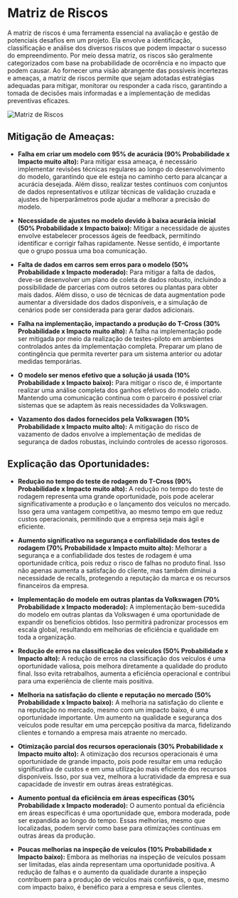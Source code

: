 # Matriz de Riscos

A matriz de riscos é uma ferramenta essencial na avaliação e gestão de potenciais desafios em um projeto. Ela envolve a identificação, classificação e análise dos diversos riscos que podem impactar o sucesso do empreendimento. Por meio dessa matriz, os riscos são geralmente categorizados com base na probabilidade de ocorrência e no impacto que podem causar. Ao fornecer uma visão abrangente das possíveis incertezas e ameaças, a matriz de riscos permite que sejam adotadas estratégias adequadas para mitigar, monitorar ou responder a cada risco, garantindo a tomada de decisões mais informadas e a implementação de medidas preventivas eficazes.

![Matriz de Riscos](matriz-de-risco.png)

## Mitigação de Ameaças:

- **Falha em criar um modelo com 95% de acurácia (90% Probabilidade x Impacto muito alto):** 
    Para mitigar essa ameaça, é necessário implementar revisões técnicas regulares ao longo do desenvolvimento do modelo, garantindo que ele esteja no caminho certo para alcançar a acurácia desejada. Além disso, realizar testes contínuos com conjuntos de dados representativos e utilizar técnicas de validação cruzada e ajustes de hiperparâmetros pode ajudar a melhorar a precisão do modelo.
  
- **Necessidade de ajustes no modelo devido à baixa acurácia inicial (50% Probabilidade x Impacto baixo):** 
    Mitigar a necessidade de ajustes envolve estabelecer processos ágeis de feedback, permitindo identificar e corrigir falhas rapidamente. Nesse sentido, é importante que o grupo possua uma boa comunicação.
  
- **Falta de dados em carros sem erros para o modelo (50% Probabilidade x Impacto moderado):** 
    Para mitigar a falta de dados, deve-se desenvolver um plano de coleta de dados robusto, incluindo a possibilidade de parcerias com outros setores ou plantas para obter mais dados. Além disso, o uso de técnicas de data augmentation pode aumentar a diversidade dos dados disponíveis, e a simulação de cenários pode ser considerada para gerar dados adicionais.
  
- **Falha na implementação, impactando a produção do T-Cross (30% Probabilidade x Impacto muito alto):** 
    A falha na implementação pode ser mitigada por meio da realização de testes-piloto em ambientes controlados antes da implementação completa. Preparar um plano de contingência que permita reverter para um sistema anterior ou adotar medidas temporárias.
  
- **O modelo ser menos efetivo que a solução já usada (10% Probabilidade x Impacto baixo):** 
    Para mitigar o risco de, é importante realizar uma análise completa dos ganhos efetivos do modelo criado. Mantendo uma comunicação contínua com o parceiro é possível criar sistemas que se adaptem às reais necessidades da Volkswagen.
  
- **Vazamento dos dados fornecidos pela Volkswagen (10% Probabilidade x Impacto muito alto):** 
    A mitigação do risco de vazamento de dados envolve a implementação de medidas de segurança de dados robustas, incluindo controles de acesso rigorosos.

## Explicação das Oportunidades:

- **Redução no tempo do teste de rodagem do T-Cross (90% Probabilidade x Impacto muito alto):** 
    A redução no tempo do teste de rodagem representa uma grande oportunidade, pois pode acelerar significativamente a produção e o lançamento dos veículos no mercado. Isso gera uma vantagem competitiva, ao mesmo tempo em que reduz custos operacionais, permitindo que a empresa seja mais ágil e eficiente.

- **Aumento significativo na segurança e confiabilidade dos testes de rodagem (70% Probabilidade x Impacto muito alto):** 
    Melhorar a segurança e a confiabilidade dos testes de rodagem é uma oportunidade crítica, pois reduz o risco de falhas no produto final. Isso não apenas aumenta a satisfação do cliente, mas também diminui a necessidade de recalls, protegendo a reputação da marca e os recursos financeiros da empresa.

- **Implementação do modelo em outras plantas da Volkswagen (70% Probabilidade x Impacto moderado):** 
    A implementação bem-sucedida do modelo em outras plantas da Volkswagen é uma oportunidade de expandir os benefícios obtidos. Isso permitirá padronizar processos em escala global, resultando em melhorias de eficiência e qualidade em toda a organização.

- **Redução de erros na classificação dos veículos (50% Probabilidade x Impacto alto):** 
    A redução de erros na classificação dos veículos é uma oportunidade valiosa, pois melhora diretamente a qualidade do produto final. Isso evita retrabalhos, aumenta a eficiência operacional e contribui para uma experiência de cliente mais positiva.

- **Melhoria na satisfação do cliente e reputação no mercado (50% Probabilidade x Impacto baixo):** 
    A melhoria na satisfação do cliente e na reputação no mercado, mesmo com um impacto baixo, é uma oportunidade importante. Um aumento na qualidade e segurança dos veículos pode resultar em uma percepção positiva da marca, fidelizando clientes e tornando a empresa mais atraente no mercado.

- **Otimização parcial dos recursos operacionais (30% Probabilidade x Impacto muito alto):** 
    A otimização dos recursos operacionais é uma oportunidade de grande impacto, pois pode resultar em uma redução significativa de custos e em uma utilização mais eficiente dos recursos disponíveis. Isso, por sua vez, melhora a lucratividade da empresa e sua capacidade de investir em outras áreas estratégicas.

- **Aumento pontual da eficiência em áreas específicas (30% Probabilidade x Impacto moderado):** 
    O aumento pontual da eficiência em áreas específicas é uma oportunidade que, embora moderada, pode ser expandida ao longo do tempo. Essas melhorias, mesmo que localizadas, podem servir como base para otimizações contínuas em outras áreas da produção.

- **Poucas melhorias na inspeção de veículos (10% Probabilidade x Impacto baixo):** 
    Embora as melhorias na inspeção de veículos possam ser limitadas, elas ainda representam uma oportunidade positiva. A redução de falhas e o aumento da qualidade durante a inspeção contribuem para a produção de veículos mais confiáveis, o que, mesmo com impacto baixo, é benéfico para a empresa e seus clientes.
